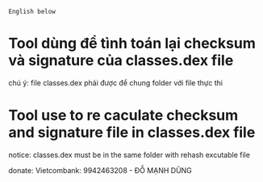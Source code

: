 `English below`

# Tool dùng để tình toán lại checksum và signature của classes.dex file
chú ý: file classes.dex phải được để chung folder với file thực thi


# Tool use to re caculate checksum and signature file in classes.dex file
notice: classes.dex must be in the same folder with rehash excutable file


donate: 
 Vietcombank: 9942463208 - ĐỖ MẠNH DŨNG 
